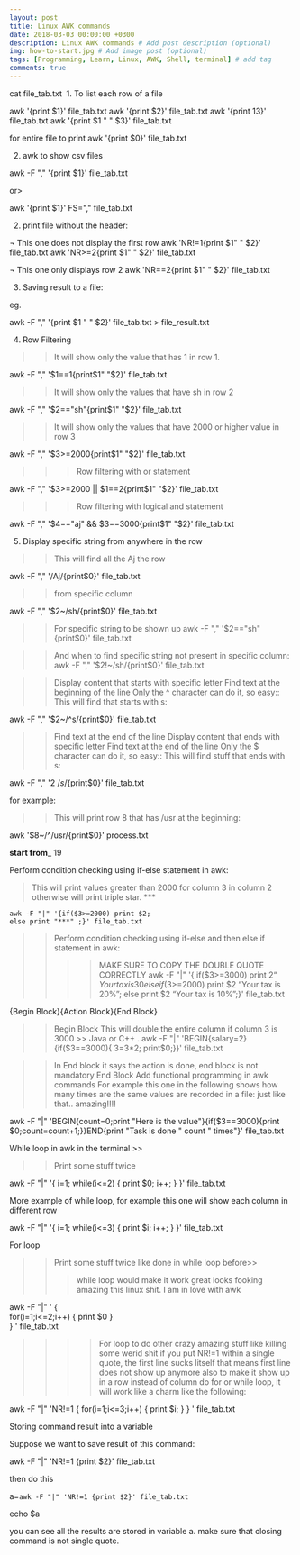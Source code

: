 ```yaml
---
layout: post
title: Linux AWK commands
date: 2018-03-03 00:00:00 +0300
description: Linux AWK commands # Add post description (optional)
img: how-to-start.jpg # Add image post (optional)
tags: [Programming, Learn, Linux, AWK, Shell, terminal] # add tag
comments: true
---
```


cat file_tab.txt
 1. To list each row of a file

awk '{print $1}' file_tab.txt
awk '{print $2}' file_tab.txt
awk '{print $1$3}' file_tab.txt
awk '{print $1 "  " $3}' file_tab.txt

for entire file to print
awk '{print $0}' file_tab.txt


2. awk to show csv files

awk -F "," '{print $1}' file_tab.txt

or>

awk '{print $1}' FS="," file_tab.txt

2. print file without the header:

¬	This one does not display the first row
awk 'NR!=1{print $1"  " $2}' file_tab.txt
awk 'NR>=2{print $1"  " $2}' file_tab.txt

¬	This one only displays row 2
awk 'NR==2{print $1"  " $2}' file_tab.txt

3. Saving result to a file:

eg.

awk -F "," '{print $1 " " $2}' file_tab.txt > file_result.txt

4. Row Filtering

>> It will show only the value that has 1 in row 1.

awk -F "," '$1==1{print$1"  "$2}' file_tab.txt

>> It will show only the values that have sh in row 2

awk -F "," '$2=="sh"{print$1"  "$2}' file_tab.txt

>> It will show only the values that have 2000 or higher value in row 3

awk -F "," '$3>=2000{print$1"  "$2}' file_tab.txt


>>> Row filtering with or statement

awk -F "," '$3>=2000 || $1==2{print$1"  "$2}' file_tab.txt

>>> Row filtering with logical and statement

awk -F "," '$4=="aj" && $3==3000{print$1" "$2}' file_tab.txt

5. Display specific string from anywhere in the row

>> This will find all the Aj the row

awk -F ","  '/Aj/{print$0}' file_tab.txt

>> from specific column

awk -F "," '$2~/sh/{print$0}' file_tab.txt

>> For specific string to be shown up
awk -F "," '$2=="sh"{print$0}' file_tab.txt

>> And when to find specific string not present in specific column:
awk -F "," '$2!~/sh/{print$0}' file_tab.txt

>> Display content that starts with specific letter
>> Find text at the beginning of the line
>> Only the ^ character can do it, so easy::
>> This will find that starts with s:

awk -F "," '$2~/^s/{print$0}' file_tab.txt

>> Find text at the end of the line
>> Display content that ends with specific letter
>> Find text at the end of the line
>> Only the $ character can do it, so easy::
>> This will find stuff that ends with s:

awk -F "," '$2~/s$/{print$0}' file_tab.txt

for example:

>> This will print row 8 that has /usr at the beginning:

awk '$8~/^\/usr/{print$0}' process.txt


____start from_____ 19

Perform condition checking using if-else statement in awk:

>This will print values greater than 2000 for column 3 in column 2 otherwise will print triple star. ***
```
awk -F "|" '{if($3>=2000) print $2;
else print "***" ;}' file_tab.txt
```

>> Perform condition checking using if-else and then else if statement in awk:
 >>>> MAKE SURE TO COPY THE DOUBLE QUOTE CORRECTLY
awk -F "|" '{
>if($3>=3000) print $2 “Your tax is 30%”;
>else if ($3>=2000) print $2 “Your tax is 20%”;
>else print $2 “Your tax is 10%”;}' file_tab.txt

{Begin Block}{Action Block}{End Block}

>> Begin Block
>> This will double the entire column if column 3 is 3000 >> Java or C++ .
awk -F "|" 'BEGIN{salary=2}{if($3==3000){ $3=$3*2; print$0;}}' file_tab.txt

>> In End block it says the action is done, end block is not mandatory
>> End Block
>> Add functional programming in awk commands
>> For example this one in the following shows how many times are the same values are recorded in a file: just like that.. amazing!!!!

awk -F "|" 'BEGIN{count=0;print "Here is the value"}{if($3==3000){print $0;count=count+1;}}END{print "Task is done " count " times"}' file_tab.txt

While loop in awk in the terminal >>
>> Print some stuff twice

awk -F "|" '{
i=1;
while(i<=2)
{
print $0;
i++;
}
}' file_tab.txt

More example of while loop, for example this one will show each column in different row

awk -F "|" '{
i=1;
while(i<=3)
{
print $i;
i++;
}
}' file_tab.txt

For loop
>> Print some stuff twice like done in while loop before>>
>>> while loop would make it work great looks fooking amazing this linux shit.
>> I am in love with awk

awk -F "|" '
{   
for(i=1;i<=2;i++)
{
print $0
}   
} ' file_tab.txt

>>>> For loop to do other crazy amazing stuff
>> like killing some werid shit
>> if you put NR!=1 within a single quote, the first line sucks litself
>> that means first line does not show up anymore
>> also to make it show up in a row instead of column do for or while loop, it will work like a charm like the following:

awk -F "|" 'NR!=1
{
for(i=1;i<=3;i++)
{
print $i;
}
} ' file_tab.txt

Storing command result into a variable

Suppose we want to save result of this command:

awk -F "|" 'NR!=1 {print $2}' file_tab.txt

then do this

a=`awk -F "|" 'NR!=1 {print $2}' file_tab.txt`

echo $a

you can see all the results are stored in variable a. make sure that closing command is not single quote.
